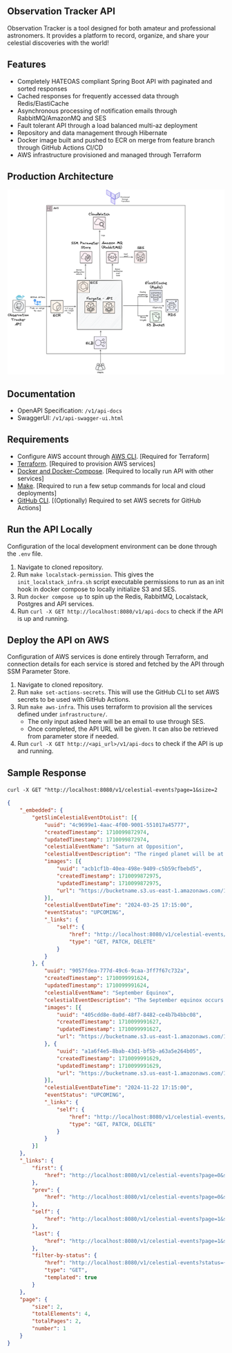 ## Observation Tracker API
Observation Tracker is a tool designed for both amateur and professional astronomers. It provides a platform to record, organize, and share your celestial discoveries with the world! 

## Features
- Completely HATEOAS compliant Spring Boot API with paginated and sorted responses
- Cached responses for frequently accessed data through Redis/ElastiCache
- Asynchronous processing of notification emails through RabbitMQ/AmazonMQ and SES
- Fault tolerant API through a load balanced multi-az deployment
- Repository and data management through Hibernate
- Docker image built and pushed to ECR on merge from feature branch through GitHub Actions CI/CD
- AWS infrastructure provisioned and managed through Terraform

## Production Architecture
![Architecture](https://raw.githubusercontent.com/ris-tlp/observation-tracker/main/media/architecture_diagram.png?token=GHSAT0AAAAAAB6SHAUHAWFQINV2Z7KE2WSEZPNLQSQ)

## Documentation
- OpenAPI Specification: `/v1/api-docs`
- SwaggerUI: `/v1/api-swagger-ui.html`

## Requirements 
- Configure AWS account through [AWS CLI](https://aws.amazon.com/cli/). [Required for Terraform]
- [Terraform](https://www.terraform.io/). [Required to provision AWS services]
- [Docker and Docker-Compose](https://www.docker.com/). [Required to locally run API with other services]
- [Make](https://www.gnu.org/software/make/manual/make.html). [Required to run a few setup commands for local and cloud deployments]
- [GitHub CLI](https://cli.github.com/). [(Optionally) Required to set AWS secrets for GitHub Actions]

## Run the API Locally
Configuration of the local development environment can be done through the `.env` file.
1. Navigate to cloned repository.
2. Run `make localstack-permission`. This gives the `init_localstack_infra.sh` script executable permissions to run as an init hook in docker compose to locally initialize S3 and SES.
3. Run `docker compose up` to spin up the Redis, RabbitMQ, Localstack, Postgres and API services.
4. Run `curl -X GET http://localhost:8080/v1/api-docs` to check if the API is up and running. 

## Deploy the API on AWS
Configuration of AWS services is done entirely through Terraform, and connection details for each service is stored and fetched by the API through SSM Parameter Store.
1. Navigate to cloned repository.
2. Run `make set-actions-secrets`. This will use the GitHub CLI to set AWS secrets to be used with GitHub Actions.
3. Run `make aws-infra`. This uses terraform to provision all the services defined under `infrastructure/`.
   - The only input asked here will be an email to use through SES.
   - Once completed, the API URL will be given. It can also be retrieved from parameter store if needed.
4. Run `curl -X GET http://<api_url>/v1/api-docs` to check if the API is up and running.
   
## Sample Response
`curl -X GET "http://localhost:8080/v1/celestial-events?page=1&size=2`

```json
{
    "_embedded": {
        "getSlimCelestialEventDtoList": [{
            "uuid": "4c9699e1-4aac-4f00-9001-551017a45777",
            "createdTimestamp": 1710099872974,
            "updatedTimestamp": 1710099872974,
            "celestialEventName": "Saturn at Opposition",
            "celestialEventDescription": "The ringed planet will be at its closest approach to Earth and its face will be fully illuminated by the Sun. It will be brighter than any other time of the year and will be visible all night long.",
            "images": [{
                "uuid": "acb1cf1b-40ea-498e-9409-c5b59cfbebd5",
                "createdTimestamp": 1710099872975,
                "updatedTimestamp": 1710099872975,
                "url": "https://bucketname.s3.us-east-1.amazonaws.com/1710099872960-saturn-equinox.png"
            }],
            "celestialEventDateTime": "2024-03-25 17:15:00",
            "eventStatus": "UPCOMING",
            "_links": {
                "self": {
                    "href": "http://localhost:8080/v1/celestial-events/4c9699e1-4aac-4f00-9001-551017a45777",
                    "type": "GET, PATCH, DELETE"
                }
            }
        }, {
            "uuid": "9057fdea-777d-49c6-9caa-3ff7f67c732a",
            "createdTimestamp": 1710099991624,
            "updatedTimestamp": 1710099991624,
            "celestialEventName": "September Equinox",
            "celestialEventDescription": "The September equinox occurs at 12:39 UTC. The Sun will shine directly on the equator and there will be nearly equal amounts of day and night throughout the world.",
            "images": [{
                "uuid": "405cdd8e-0a0d-48f7-8482-ce4b7b4bbc08",
                "createdTimestamp": 1710099991627,
                "updatedTimestamp": 1710099991627,
                "url": "https://bucketname.s3.us-east-1.amazonaws.com/1710099991538-sun.png"
            }, {
                "uuid": "a1a6f4e5-8bab-43d1-bf5b-a63a5e264b05",
                "createdTimestamp": 1710099991629,
                "updatedTimestamp": 1710099991629,
                "url": "https://bucketname.s3.us-east-1.amazonaws.com/1710099991611-equinox.png"
            }],
            "celestialEventDateTime": "2024-11-22 17:15:00",
            "eventStatus": "UPCOMING",
            "_links": {
                "self": {
                    "href": "http://localhost:8080/v1/celestial-events/9057fdea-777d-49c6-9caa-3ff7f67c732a",
                    "type": "GET, PATCH, DELETE"
                }
            }
        }]
    },
    "_links": {
        "first": {
            "href": "http://localhost:8080/v1/celestial-events?page=0&size=2"
        },
        "prev": {
            "href": "http://localhost:8080/v1/celestial-events?page=0&size=2"
        },
        "self": {
            "href": "http://localhost:8080/v1/celestial-events?page=1&size=2"
        },
        "last": {
            "href": "http://localhost:8080/v1/celestial-events?page=1&size=2"
        },
        "filter-by-status": {
            "href": "http://localhost:8080/v1/celestial-events?status={status}",
            "type": "GET",
            "templated": true
        }
    },
    "page": {
        "size": 2,
        "totalElements": 4,
        "totalPages": 2,
        "number": 1
    }
}
```
